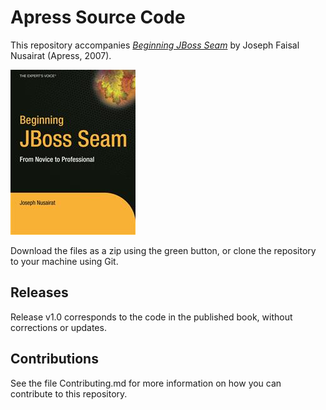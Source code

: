 # Apress Source Code

This repository accompanies [*Beginning JBoss Seam*](http://www.apress.com/9781590597927) by Joseph Faisal Nusairat (Apress, 2007).

![Cover image](9781590597927.jpg)

Download the files as a zip using the green button, or clone the repository to your machine using Git.

## Releases

Release v1.0 corresponds to the code in the published book, without corrections or updates.

## Contributions

See the file Contributing.md for more information on how you can contribute to this repository.
